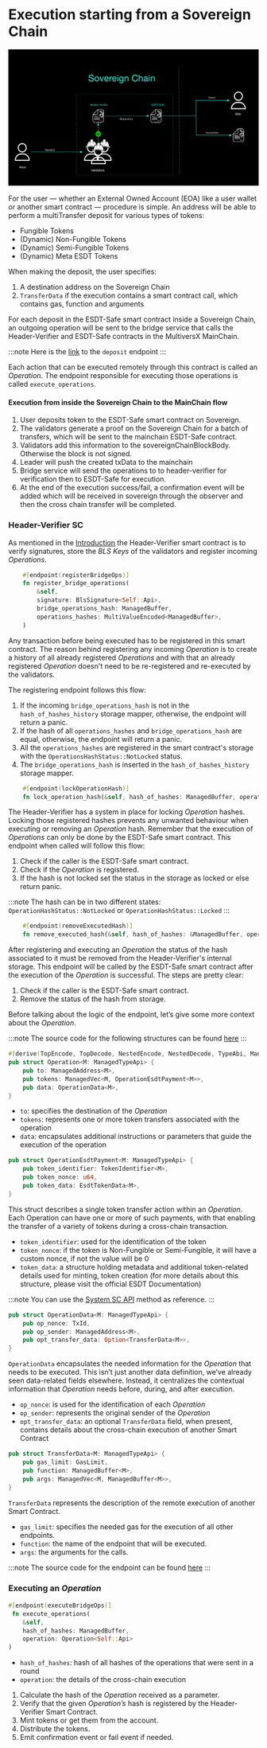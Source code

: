# Execution starting from a Sovereign Chain
![From Sovereign](../../static/sovereign/from-sovereign.png)

For the user — whether an External Owned Account (EOA) like a user wallet or another smart contract — procedure is simple. An address will be able to perform a multiTransfer deposit for various types of tokens:
- Fungible Tokens
- (Dynamic) Non-Fungible Tokens
- (Dynamic) Semi-Fungible Tokens
- (Dynamic) Meta ESDT Tokens

When making the deposit, the user specifies:
1. A destination address on the Sovereign Chain
2. `TransferData` if the execution contains a smart contract call, which contains gas, function and arguments

For each deposit in the ESDT-Safe smart contract inside a Sovereign Chain, an outgoing operation will be sent to the bridge service that calls the Header-Verifier and ESDT-Safe contracts in the MultiversX MainChain.

:::note
Here is the [link](https://github.com/multiversx/mx-sovereign-sc/blob/main/esdt-safe/src/to_sovereign/create_tx.rs) to the `deposit` endpoint
:::

Each action that can be executed remotely through this contract is called an *Operation*. The endpoint responsible for executing those operations is called `execute_operations`.

#### Execution from inside the Sovereign Chain to the MainChain flow
1. User deposits token to the ESDT-Safe smart contract on Sovereign.
2. The validators generate a proof on the Sovereign Chain for a batch of transfers, which will be sent to the mainchain ESDT-Safe contract.
3. Validators add this information to the sovereignChainBlockBody. Otherwise the block is not signed.
4. Leader will push the created txData to the mainchain
5. Bridge service will send the operations to to header-verifier for verification then to ESDT-Safe for execution.
6. At the end of the execution success/fail, a confirmation event will be added which will be received in sovereign through the observer and then the cross chain transfer will be completed.

### Header-Verifier SC

As mentioned in the [Introduction](cross-chain-execution.md) the Header-Verifier smart contract is to verify signatures, store the *BLS Keys* of the validators and register incoming *Operations*.

```rust
    #[endpoint(registerBridgeOps)]
    fn register_bridge_operations(
        &self,
        signature: BlsSignature<Self::Api>,
        bridge_operations_hash: ManagedBuffer,
        operations_hashes: MultiValueEncoded<ManagedBuffer>,
    )
```

Any transaction before being executed has to be registered in this smart contract. The reason behind registering any incoming *Operation* is to create a history of all already registered *Operations* and with that an already registered *Operation* doesn't need to be re-registered and re-executed by the validators.

The registering endpoint follows this flow:
1. If the incoming `bridge_operations_hash` is not in the `hash_of_hashes_history` storage mapper, otherwise, the endpoint will return a panic.
2. If the hash of all `operations_hashes` and `bridge_operations_hash` are equal, otherwise, the endpoint will return a panic.
3. All the `operations_hashes` are registered in the smart contract's storage with the `OperationsHashStatus::NotLocked` status.
4. The `bridge_operations_hash` is inserted in the `hash_of_hashes_history` storage mapper.

```rust
    #[endpoint(lockOperationHash)]
    fn lock_operation_hash(&self, hash_of_hashes: ManagedBuffer, operation_hash: ManagedBuffer)
```

The Header-Verifier has a system in place for locking *Operation* hashes. Locking those registered hashes prevents any unwanted behaviour when executing or removing an *Operation* hash. Remember that the execution of *Operations* can only be done by the ESDT-Safe smart contract. This endpoint when called will follow this flow:

1. Check if the caller is the ESDT-Safe smart contract.
2. Check if the *Operation* is registered.
3. If the hash is not locked set the status in the storage as locked or else return panic.

:::note
The hash can be in two different states: `OperationHashStatus::NotLocked` or `OperationHashStatus::Locked`
:::

```rust
    #[endpoint(removeExecutedHash)]
    fn remove_executed_hash(&self, hash_of_hashes: &ManagedBuffer, operation_hash: &ManagedBuffer)
```

After registering and executing an *Operation* the status of the hash associated to it must be removed from the Header-Verifier's internal storage. This endpoint will be called by the ESDT-Safe smart contract after the execution of the *Operation* is successful. The steps are pretty clear:

1. Check if the caller is the ESDT-Safe smart contract.
2. Remove the status of the hash from storage.


Before talking about the logic of the endpoint, let’s give some more context about the *Operation*.

:::note
The source code for the following structures can be found [here](https://github.com/multiversx/mx-sovereign-sc/blob/main/common/transaction/src/lib.rs)
:::

```rust
#[derive(TopEncode, TopDecode, NestedEncode, NestedDecode, TypeAbi, ManagedVecItem, Clone)]
pub struct Operation<M: ManagedTypeApi> {
    pub to: ManagedAddress<M>,
    pub tokens: ManagedVec<M, OperationEsdtPayment<M>>,
    pub data: OperationData<M>,
}
```

- `to`: specifies the destination of the *Operation*
- `tokens`: represents one or more token transfers associated with the operation
- `data`: encapsulates additional instructions or parameters that guide the execution of the operation

```rust
pub struct OperationEsdtPayment<M: ManagedTypeApi> {
    pub token_identifier: TokenIdentifier<M>,
    pub token_nonce: u64,
    pub token_data: EsdtTokenData<M>,
}
```

This struct describes a single token transfer action within an *Operation*. Each Operation can have one or more of such payments, with that enabling the transfer of a variety of tokens during a cross-chain transaction. 

- `token_identifier`: used for the identification of the token
- `token_nonce`: if the token is Non-Fungible or Semi-Fungible, it will have a custom nonce, if not the value will be 0
- `token_data`: a structure holding metadata and additional token-related details used for minting, token creation (for more details about this structure, please visit the official ESDT Documentation)

:::note
You can use the [System SC API](../developers/developer-reference/sc-api-functions#get_esdt_token_data) method as reference.
:::

```rust
pub struct OperationData<M: ManagedTypeApi> {
    pub op_nonce: TxId,
    pub op_sender: ManagedAddress<M>,
    pub opt_transfer_data: Option<TransferData<M>>,
}
```

`OperationData` encapsulates the needed information for the *Operation* that needs to be executed. This isn’t just another data definition, we’ve already seen data-related fields elsewhere. Instead, it centralizes the contextual information that *Operation* needs before, during, and after execution.

- `op_nonce`: is used for the identification of each *Operation*
- `op_sender`: represents the original sender of the *Operation*
- `opt_transfer_data`: an optional `TransferData` field, when present, contains details about the cross-chain execution of another Smart Contract

```rust
pub struct TransferData<M: ManagedTypeApi> {
    pub gas_limit: GasLimit,
    pub function: ManagedBuffer<M>,
    pub args: ManagedVec<M, ManagedBuffer<M>>,
}
```

`TransferData` represents the description of the remote execution of another Smart Contract.

- `gas_limit`: specifies the needed gas for the execution of all other endpoints.
- `function`: the name of the endpoint that will be executed.
- `args`: the arguments for the calls.


:::note
The source code for the endpoint can be found [here](https://github.com/multiversx/mx-sovereign-sc/blob/main/esdt-safe/src/from_sovereign/transfer_tokens.rs)
:::
### Executing an *Operation*

```rust
#[endpoint(executeBridgeOps)]
 fn execute_operations(
    &self, 
    hash_of_hashes: ManagedBuffer, 
    operation: Operation<Self::Api>
)
```
- `hash_of_hashes`: hash of all hashes of the operations that were sent in a round
- `operation`: the details of the cross-chain execution

1. Calculate the hash of the *Operation* received as a parameter.
2. Verify that the given *Operation’s* hash is registered by the Header-Verifier Smart Contract.
3. Mint tokens or get them from the account.
4. Distribute the tokens.
5. Emit confirmation event or fail event if needed.
